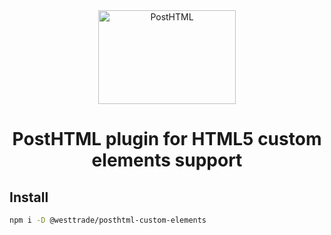 <div align="center">
  <img width="220" height="150" title="PostHTML" src="http://posthtml.github.io/posthtml/logo.svg">
  <h1>PostHTML plugin for HTML5 custom elements support</h1>
</div>

## Install

```bash
npm i -D @westtrade/posthtml-custom-elements
```
